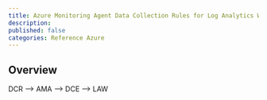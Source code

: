 ```yaml
---
title: Azure Monitoring Agent Data Collection Rules for Log Analytics Workspace
description: 
published: false
categories: Reference Azure
---
```


## Overview

DCR --> AMA --> DCE --> LAW

